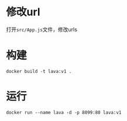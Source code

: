 # 修改url
打开`src/App.js`文件，修改urls

# 构建
```shell
docker build -t lava:v1 .
```

# 运行
```shell
docker run --name lava -d -p 8099:80 lava:v1 
```
